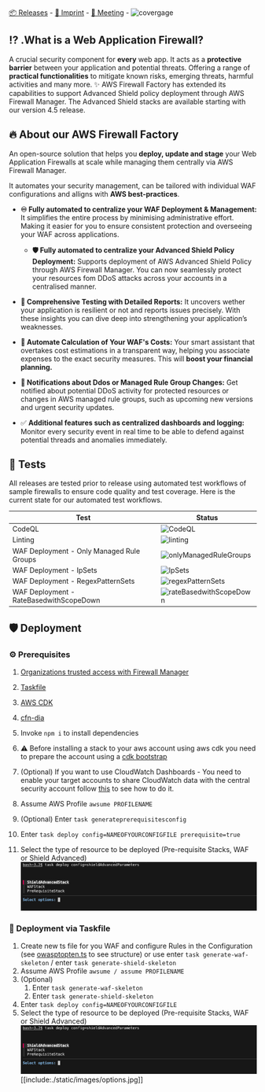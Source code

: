 
[📦 Releases](https://github.com/globaldatanet/aws-firewall-factory/releases) - [🔖 Imprint](https://globaldatanet.com/imprint) - [📅 Meeting](https://calendly.com/dakn/30min-1) - ![covergage](coverage.svg)

## ⁉️ .What is a Web Application Firewall?

A crucial security component for **every** web app. It acts as a **protective barrier** between your application and potential threats. Offering a range of **practical functionalities** to mitigate known risks, emerging threats, harmful activities and many more.
✨ AWS Firewall Factory has extended its capabilities to support Advanced Shield policy deployment through AWS Firewall Manager. The Advanced Shield stacks are available starting with our version 4.5 release.

## 🔥 About our AWS Firewall Factory

An open-source solution that helps you **deploy, update and stage** your Web Application Firewalls at scale while managing them centrally via AWS Firewall Manager.

It automates your security management, can be tailored with individual WAF configurations and alligns with **AWS best-practices**.

 - **♾️ Fully automated to centralize your WAF Deployment & Management:**
  It simplifies the entire process by minimising administrative effort. Making it easier for you to ensure consistent protection and overseeing your WAF across applications.

   - **🛡️ Fully automated to centralize your Advanced Shield Policy Deployment:**
  Supports deployment of AWS Advanced Shield Policy through AWS Firewall Manager. You can now seamlessly protect your resources fom DDoS attacks across your accounts in a centralised manner.

 - **🔖 Comprehensive Testing with Detailed Reports:**
  It uncovers wether your application is resilient or not and reports issues precisely. With these insights you can dive deep into strengthening your application’s weaknesses.
 - **🧮 Automate Calculation of Your WAF's Costs:**
  Your smart assistant that overtakes cost estimations in a transparent way, helping you associate expenses to the exact security measures. This will **boost your financial planning.**
- **💌 Notifications about Ddos or Managed Rule Group Changes:**
  Get notified about potential DDoS activity for protected resources or changes in AWS managed rule groups, such as upcoming new versions and urgent security updates.
- ✅ **Additional features such as centralized dashboards and logging:**
Monitor every security event in real time to be able to defend against potential threads and anomalies immediately.

## 🧪 Tests
All releases are tested prior to release using automated test workflows of sample firewalls to ensure code quality and test coverage. Here is the current state for our automated test workflows.

|  Test | Status  |
|---|---|
|  CodeQL | ![CodeQL](https://github.com/globaldatanet/aws-firewall-factory/actions/workflows/github-code-scanning/codeql/badge.svg?branch=master)  |
|  Linting | ![linting](https://github.com/globaldatanet/aws-firewall-factory/actions/workflows/linting.yml/badge.svg?branch=master)  |
|  WAF Deployment - Only Managed Rule Groups  | ![onlyManagedRuleGroups](https://github.com/globaldatanet/aws-firewall-factory/actions/workflows/waf_test_onlymanagedrulegroups.yml/badge.svg?branch=master)  |
|  WAF Deployment - IpSets | ![IpSets](https://github.com/globaldatanet/aws-firewall-factory/actions/workflows/waf_test_ipSets.yml/badge.svg?branch=master)   |
|  WAF Deployment - RegexPatternSets | ![regexPatternSets](https://github.com/globaldatanet/aws-firewall-factory/actions/workflows/waf_test_regexPatternSets.yml/badge.svg?branch=master)  |
|  WAF Deployment - RateBasedwithScopeDown | ![rateBasedwithScopeDown](https://github.com/globaldatanet/aws-firewall-factory/actions/workflows/waf_test_rateBasedwithScopeDown.yml/badge.svg?branch=master)  |


## 🛡️ Deployment

### ⚙️ Prerequisites
1. [Organizations trusted access with Firewall Manager](https://docs.aws.amazon.com/organizations/latest/userguide/services-that-can-integrate-fms.html)
2. [Taskfile](https://taskfile.dev/)
3. [AWS CDK](https://aws.amazon.com/cdk/)
4. [cfn-dia](https://www.npmjs.com/package/@mhlabs/cfn-diagram?s=03)
5. Invoke `npm i` to install dependencies
6. ⚠️ Before installing a stack to your aws account using aws cdk you need to prepare the account using a [cdk bootstrap](https://docs.aws.amazon.com/cdk/v2/guide/bootstrapping.html)

7. (Optional) If you want to use CloudWatch Dashboards - You need to enable your target accounts to share CloudWatch data with the central security account follow [this](https://docs.aws.amazon.com/AmazonCloudWatch/latest/monitoring/Cross-Account-Cross-Region.html#enable-cross-account-cross-Region) to see how to do it.
8. Assume AWS Profile `awsume PROFILENAME`
9. (Optional) Enter `task generateprerequisitesconfig`
10. Enter `task deploy config=NAMEOFYOURCONFIGFILE prerequisite=true`
11. Select the type of resource to be deployed (Pre-requisite Stacks, WAF or Shield Advanced)
![List of Resources](./static/options.jpg "Stacks")

### 🏁 Deployment via Taskfile

1. Create new ts file for you WAF and configure Rules in the Configuration (see [owasptopten.ts](https://github.com/globaldatanet/aws-firewall-factory/blob/master/values/examples/owasptop10.ts) to see structure) or use enter `task generate-waf-skeleton` / enter `task generate-shield-skeleton`
2. Assume AWS Profile `awsume / assume PROFILENAME`
3. (Optional)
   1. Enter `task generate-waf-skeleton`
   2. Enter `task generate-shield-skeleton`
4. Enter `task deploy config=NAMEOFYOURCONFIGFILE`
5.  Select the type of resource to be deployed (Pre-requisite Stacks, WAF or Shield Advanced)
![List of Resources](./static/images/options.jpg "Stacks")
[[include:./static/images/options.jpg]]